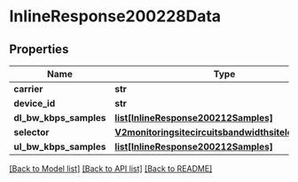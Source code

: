 # InlineResponse200228Data

## Properties
Name | Type | Description | Notes
------------ | ------------- | ------------- | -------------
**carrier** | **str** |  | [optional] 
**device_id** | **str** |  | [optional] 
**dl_bw_kbps_samples** | [**list[InlineResponse200212Samples]**](InlineResponse200212Samples.md) |  | [optional] 
**selector** | [**V2monitoringsitecircuitsbandwidthsiteIdSelectors**](V2monitoringsitecircuitsbandwidthsiteIdSelectors.md) |  | [optional] 
**ul_bw_kbps_samples** | [**list[InlineResponse200212Samples]**](InlineResponse200212Samples.md) |  | [optional] 

[[Back to Model list]](../README.md#documentation-for-models) [[Back to API list]](../README.md#documentation-for-api-endpoints) [[Back to README]](../README.md)

